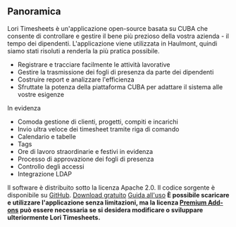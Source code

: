 ## Panoramica
Lori Timesheets è un'applicazione open-source basata su CUBA che consente di controllare e gestire il bene più prezioso della vostra azienda - il tempo dei dipendenti. L'applicazione viene utilizzata in Haulmont, quindi siamo stati risoluti a renderla la più pratica possibile.

- Registrare e tracciare facilmente le attività lavorative
- Gestire la trasmissione dei fogli di presenza da parte dei dipendenti
- Costruire report e analizzare l'efficienza
- Sfruttate la potenza della piattaforma CUBA per adattare il sistema alle vostre esigenze

In evidenza

* Comoda gestione di clienti, progetti, compiti e incarichi
* Invio ultra veloce dei timesheet tramite riga di comando
* Calendario e tabelle
* Tags
* Ore di lavoro straordinarie e festivi in evidenza
* Processo di approvazione dei fogli di presenza
* Controllo degli accessi
* Integrazione LDAP

Il software è distribuito sotto la licenza Apache 2.0. Il codice sorgente è disponibile su [GitHub](https://github.com/cuba-platform/sample-timesheets).
[Download gratuito](https://www.cuba-platform.com/sites/default/files/lori-1.0.1.zip)
[Guida all'uso](https://www.cuba-platform.com/sites/default/files/PLAT-Timesheetusermanual-230516-1920-6.pdf)
**È possibile scaricare e utilizzare l'applicazione senza limitazioni, ma la licenza [Premium Add-ons](/add-ons) può essere necessaria se si desidera modificare o sviluppare ulteriormente Lori Timesheets.**